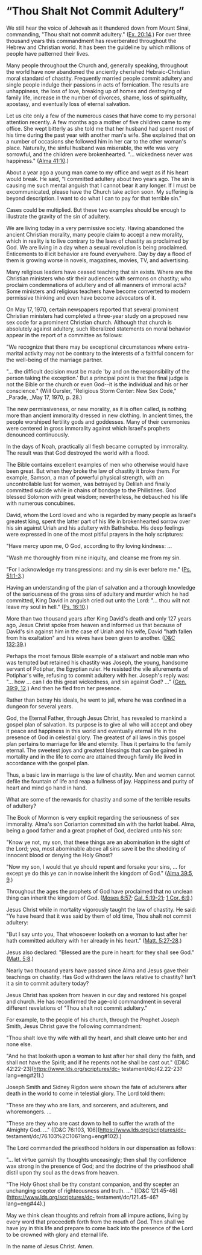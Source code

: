 # “Thou Shalt Not Commit Adultery”

We still hear the voice of Jehovah as it thundered down from Mount Sinai,
commanding, "Thou shalt not commit adultery." ([Ex.
20:14](https://www.lds.org/scriptures/ot/ex/20.14?lang=eng#13).) For over
three thousand years this commandment has reverberated throughout the Hebrew
and Christian world. It has been the guideline by which millions of people
have patterned their lives.

Many people throughout the Church and, generally speaking, throughout the
world have now abandoned the anciently cherished Hebraic-Christian moral
standard of chastity. Frequently married people commit adultery and single
people indulge their passions in acts of fornication. The results are
unhappiness, the loss of love, breaking up of homes and destroying of family
life, increase in the number of divorces, shame, loss of spirituality,
apostasy, and eventually loss of eternal salvation.

Let us cite only a few of the numerous cases that have come to my personal
attention recently. A few months ago a mother of five children came to my
office. She wept bitterly as she told me that her husband had spent most of
his time during the past year with another man's wife. She explained that on a
number of occasions she followed him in her car to the other woman's place.
Naturally, the sinful husband was miserable, the wife was very sorrowful, and
the children were brokenhearted. "... wickedness never was happiness." ([Alma
41:10](https://www.lds.org/scriptures/bofm/alma/41.10?lang=eng#9).)

About a year ago a young man came to my office and wept as if his heart would
break. He said, "I committed adultery about two years ago. The sin is causing
me such mental anguish that I cannot bear it any longer. If I must be
excommunicated, please have the Church take action soon. My suffering is
beyond description. I want to do what I can to pay for that terrible sin."

Cases could be multiplied. But these two examples should be enough to
illustrate the gravity of the sin of adultery.

We are living today in a very permissive society. Having abandoned the ancient
Christian morality, many people claim to accept a new morality, which in
reality is to live contrary to the laws of chastity as proclaimed by God. We
are living in a day when a sexual revolution is being proclaimed. Enticements
to illicit behavior are found everywhere. Day by day a flood of them is
growing worse in novels, magazines, movies, TV, and advertising.

Many religious leaders have ceased teaching that sin exists. Where are the
Christian ministers who stir their audiences with sermons on chastity; who
proclaim condemnations of adultery and of all manners of immoral acts? Some
ministers and religious teachers have become converted to modern permissive
thinking and even have become advocators of it.

On May 17, 1970, certain newspapers reported that several prominent Christian
ministers had completed a three-year study on a proposed new sex code for a
prominent Christian church. Although that church is absolutely against
adultery, such liberalized statements on moral behavior appear in the report
of a committee as follows:

"We recognize that there may be exceptional circumstances where extra-marital
activity may not be contrary to the interests of a faithful concern for the
well-being of the marriage partner.

"... the difficult decision must be made 'by and on the responsibility of the
person taking the exception.' But a principal point is that the final judge is
not the Bible or the church or even God--it is the individual and his or her
conscience." (Will Oursler, "Religious Storm Center: New Sex Code," _Parade,
_May 17, 1970, p. 28.)

The new permissiveness, or new morality, as it is often called, is nothing
more than ancient immorality dressed in new clothing. In ancient times, the
people worshiped fertility gods and goddesses. Many of their ceremonies were
centered in gross immorality against which Israel's prophets denounced
continuously.

In the days of Noah, practically all flesh became corrupted by immorality. The
result was that God destroyed the world with a flood.

The Bible contains excellent examples of men who otherwise would have been
great. But when they broke the law of chastity it broke them. For example,
Samson, a man of powerful physical strength, with an uncontrollable lust for
women, was betrayed by Delilah and finally committed suicide while in chains
of bondage to the Philistines. God blessed Solomon with great wisdom;
nevertheless, he debauched his life with numerous concubines.

David, whom the Lord loved and who is regarded by many people as Israel's
greatest king, spent the latter part of his life in brokenhearted sorrow over
his sin against Uriah and his adultery with Bathsheba. His deep feelings were
expressed in one of the most pitiful prayers in the holy scriptures:

"Have mercy upon me, O God, according to thy loving kindness: ...

"Wash me thoroughly from mine iniquity, and cleanse me from my sin.

"For I acknowledge my transgressions: and my sin is ever before me." ([Ps.
51:1-3](https://www.lds.org/scriptures/ot/ps/51.1-3?lang=eng#0).)

Having an understanding of the plan of salvation and a thorough knowledge of
the seriousness of the gross sins of adultery and murder which he had
committed, King David in anguish cried out unto the Lord: "... thou wilt not
leave my soul in hell." ([Ps.
16:10](https://www.lds.org/scriptures/ot/ps/16.10?lang=eng#9).)

More than two thousand years after King David's death and only 127 years ago,
Jesus Christ spoke from heaven and informed us that because of David's sin
against him in the case of Uriah and his wife, David "hath fallen from his
exaltation" and his wives have been given to another. ([D&amp;C
132:39](https://www.lds.org/scriptures/dc-testament/dc/132.39?lang=eng#38).)

Perhaps the most famous Bible example of a stalwart and noble man who was
tempted but retained his chastity was Joseph, the young, handsome servant of
Potiphar, the Egyptian ruler. He resisted the vile allurements of Potiphar's
wife, refusing to commit adultery with her. Joseph's reply was: "... how ... can I
do this great wickedness, and sin against God? ..." ([Gen. 39:9,
12](https://www.lds.org/scriptures/ot/gen/39.9%2C12?lang=eng#8).) And then he
fled from her presence.

Rather than betray his ideals, he went to jail, where he was confined in a
dungeon for several years.

God, the Eternal Father, through Jesus Christ, has revealed to mankind a
gospel plan of salvation. Its purpose is to give all who will accept and obey
it peace and happiness in this world and eventually eternal life in the
presence of God in celestial glory. The greatest of all laws in this gospel
plan pertains to marriage for life and eternity. Thus it pertains to the
family eternal. The sweetest joys and greatest blessings that can be gained in
mortality and in the life to come are attained through family life lived in
accordance with the gospel plan.

Thus, a basic law in marriage is the law of chastity. Men and women cannot
defile the fountain of life and reap a fullness of joy. Happiness and purity
of heart and mind go hand in hand.

What are some of the rewards for chastity and some of the terrible results of
adultery?

The Book of Mormon is very explicit regarding the seriousness of sex
immorality. Alma's son Corianton committed sin with the harlot Isabel. Alma,
being a good father and a great prophet of God, declared unto his son:

"Know ye not, my son, that these things are an abomination in the sight of the
Lord; yea, most abominable above all sins save it be the shedding of innocent
blood or denying the Holy Ghost?

"Now my son, I would that ye should repent and forsake your sins, ... for except
ye do this ye can in nowise inherit the kingdom of God." ([Alma 39:5,
9](https://www.lds.org/scriptures/bofm/alma/39.5%2C9?lang=eng#4).)

Throughout the ages the prophets of God have proclaimed that no unclean thing
can inherit the kingdom of God. ([Moses
6:57](https://www.lds.org/scriptures/pgp/moses/6.57?lang=eng#56); [Gal.
5:19-21](https://www.lds.org/scriptures/nt/gal/5.19-21?lang=eng#18); [1 Cor.
6:9](https://www.lds.org/scriptures/nt/1-cor/6.9?lang=eng#8).)

Jesus Christ while in mortality vigorously taught the law of chastity. He
said: "Ye have heard that it was said by them of old time, Thou shalt not
commit adultery:

"But I say unto you, That whosoever looketh on a woman to lust after her hath
committed adultery with her already in his heart." ([Matt.
5:27-28](https://www.lds.org/scriptures/nt/matt/5.27-28?lang=eng#26).)

Jesus also declared: "Blessed are the pure in heart: for they shall see God."
([Matt. 5:8](https://www.lds.org/scriptures/nt/matt/5.8?lang=eng#7).)

Nearly two thousand years have passed since Alma and Jesus gave their
teachings on chastity. Has God withdrawn the laws relative to chastity? Isn't
it a sin to commit adultery today?

Jesus Christ has spoken from heaven in our day and restored his gospel and
church. He has reconfirmed the age-old commandment in several different
revelations of "Thou shalt not commit adultery."

For example, to the people of his church, through the Prophet Joseph Smith,
Jesus Christ gave the following commandment:

"Thou shalt love thy wife with all thy heart, and shalt cleave unto her and
none else.

"And he that looketh upon a woman to lust after her shall deny the faith, and
shall not have the Spirit; and if he repents not he shall be cast out."
([D&amp;C 42:22-23](https://www.lds.org/scriptures/dc-
testament/dc/42.22-23?lang=eng#21).)

Joseph Smith and Sidney Rigdon were shown the fate of adulterers after death
in the world to come in telestial glory. The Lord told them:

"These are they who are liars, and sorcerers, and adulterers, and
whoremongers. ...

"These are they who are cast down to hell to suffer the wrath of the Almighty
God. ..." ([D&amp;C 76:103, 106](https://www.lds.org/scriptures/dc-
testament/dc/76.103%2C106?lang=eng#102).)

The Lord commanded the priesthood holders in our dispensation as follows:

"... let virtue garnish thy thoughts unceasingly; then shall thy confidence wax
strong in the presence of God; and the doctrine of the priesthood shall distil
upon thy soul as the dews from heaven.

"The Holy Ghost shall be thy constant companion, and thy scepter an unchanging
scepter of righteousness and truth. ..." ([D&amp;C
121:45-46](https://www.lds.org/scriptures/dc-
testament/dc/121.45-46?lang=eng#44).)

May we think clean thoughts and refrain from all impure actions, living by
every word that proceedeth forth from the mouth of God. Then shall we have joy
in this life and prepare to come back into the presence of the Lord to be
crowned with glory and eternal life.

In the name of Jesus Christ. Amen.

